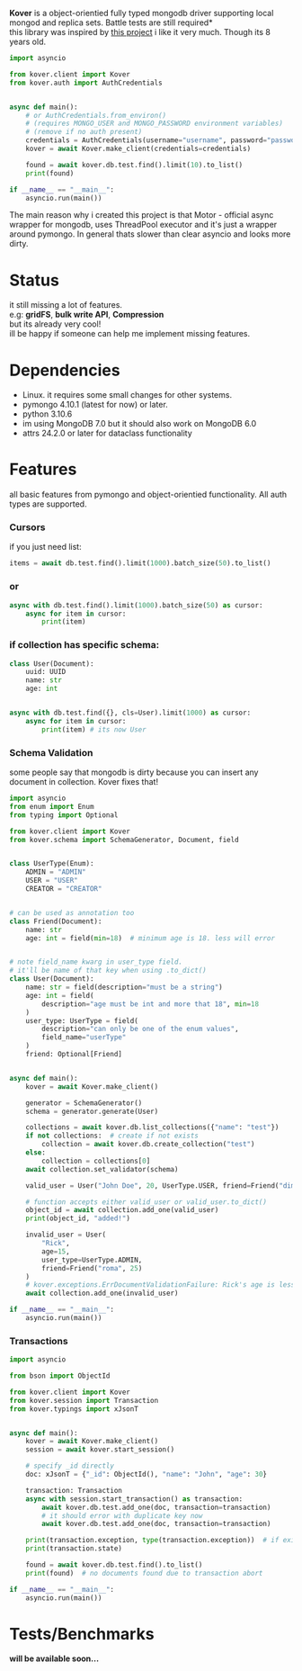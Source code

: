 **Kover** is a object-orientied fully typed mongodb driver supporting local mongod and replica sets. Battle tests are still required*<br>
this library was inspired by <a href=https://github.com/sakal/aiomongo>this project</a> i like it very much. Though its 8 years old.

```py
import asyncio

from kover.client import Kover
from kover.auth import AuthCredentials


async def main():
    # or AuthCredentials.from_environ()
    # (requires MONGO_USER and MONGO_PASSWORD environment variables)
    # (remove if no auth present)
    credentials = AuthCredentials(username="username", password="password")
    kover = await Kover.make_client(credentials=credentials)

    found = await kover.db.test.find().limit(10).to_list()
    print(found)

if __name__ == "__main__":
    asyncio.run(main())
```

The main reason why i created this project is that Motor - official async wrapper for mongodb, uses ThreadPool executor and it's just a wrapper around pymongo. In general thats slower than clear asyncio and looks more dirty.

# Status
it still missing a lot of features. <br>
e.g: **gridFS**, **bulk write API**, **Compression**<br>
but its already very cool! <br>
ill be happy if someone can help me implement missing features.

# Dependencies
- Linux. it requires some small changes for other systems.
- pymongo 4.10.1 (latest for now) or later.
- python 3.10.6
- im using MongoDB 7.0 but it should also work on MongoDB 6.0
- attrs 24.2.0 or later for dataclass functionality

# Features
all basic features from pymongo and object-orientied functionality. All auth types are supported.

### Cursors
if you just need list:

```py
items = await db.test.find().limit(1000).batch_size(50).to_list()
```

### or
```py
async with db.test.find().limit(1000).batch_size(50) as cursor:
    async for item in cursor:
        print(item)
```
### if collection has specific schema:
```py
class User(Document):
    uuid: UUID
    name: str
    age: int


async with db.test.find({}, cls=User).limit(1000) as cursor:
    async for item in cursor:
        print(item) # its now User

```

### Schema Validation
some people say that mongodb is dirty because you can insert any document in collection. Kover fixes that!
```py
import asyncio
from enum import Enum
from typing import Optional

from kover.client import Kover
from kover.schema import SchemaGenerator, Document, field


class UserType(Enum):
    ADMIN = "ADMIN"
    USER = "USER"
    CREATOR = "CREATOR"


# can be used as annotation too
class Friend(Document):
    name: str
    age: int = field(min=18)  # minimum age is 18. less will error


# note field_name kwarg in user_type field.
# it'll be name of that key when using .to_dict()
class User(Document):
    name: str = field(description="must be a string")
    age: int = field(
        description="age must be int and more that 18", min=18
    )
    user_type: UserType = field(
        description="can only be one of the enum values",
        field_name="userType"
    )
    friend: Optional[Friend]


async def main():
    kover = await Kover.make_client()

    generator = SchemaGenerator()
    schema = generator.generate(User)

    collections = await kover.db.list_collections({"name": "test"})
    if not collections:  # create if not exists
        collection = await kover.db.create_collection("test")
    else:
        collection = collections[0]
    await collection.set_validator(schema)

    valid_user = User("John Doe", 20, UserType.USER, friend=Friend("dima", 18))

    # function accepts either valid_user or valid_user.to_dict()
    object_id = await collection.add_one(valid_user)
    print(object_id, "added!")

    invalid_user = User(
        "Rick",
        age=15,
        user_type=UserType.ADMIN,
        friend=Friend("roma", 25)
    )
    # kover.exceptions.ErrDocumentValidationFailure: Rick's age is less than 18
    await collection.add_one(invalid_user)

if __name__ == "__main__":
    asyncio.run(main())

```

### Transactions

```py
import asyncio

from bson import ObjectId

from kover.client import Kover
from kover.session import Transaction
from kover.typings import xJsonT


async def main():
    kover = await Kover.make_client()
    session = await kover.start_session()

    # specify _id directly
    doc: xJsonT = {"_id": ObjectId(), "name": "John", "age": 30}

    transaction: Transaction
    async with session.start_transaction() as transaction:
        await kover.db.test.add_one(doc, transaction=transaction)
        # it should error with duplicate key now
        await kover.db.test.add_one(doc, transaction=transaction)

    print(transaction.exception, type(transaction.exception))  # if exist
    print(transaction.state)

    found = await kover.db.test.find().to_list()
    print(found)  # no documents found due to transaction abort

if __name__ == "__main__":
    asyncio.run(main())

```

# Tests/Benchmarks
**will be available soon...**